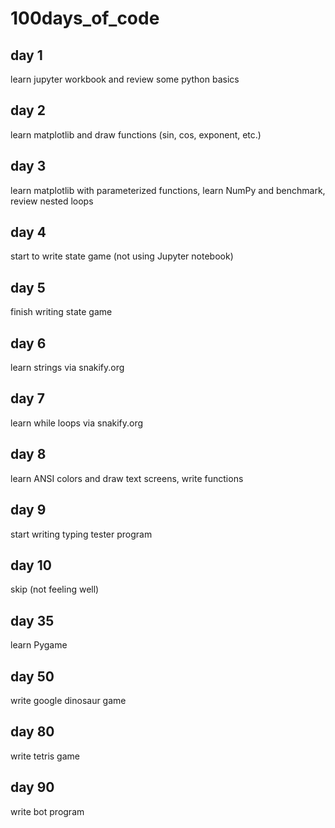 # 100days_of_code

## day 1
learn jupyter workbook and review some python basics

## day 2
learn matplotlib and draw functions (sin, cos, exponent, etc.)

## day 3
learn matplotlib with parameterized functions, learn NumPy and benchmark, review nested loops

## day 4
start to write state game (not using Jupyter notebook)

## day 5
finish writing state game

## day 6
learn strings via snakify.org

## day 7
learn while loops via snakify.org

## day 8
learn ANSI colors and draw text screens, write functions

## day 9
start writing typing tester program

## day 10
skip (not feeling well)


## day 35
learn Pygame

## day 50
write google dinosaur game

## day 80
write tetris game

## day 90
write bot program
